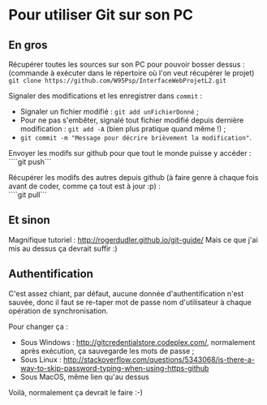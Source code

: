# Pour utiliser Git sur son PC
## En gros
Récupérer toutes les sources sur son PC pour pouvoir bosser dessus :
(commande à exécuter dans le répertoire où l'on veut récupérer le projet)  
```git clone https://github.com/W95Psp/InterfaceWebProjetL2.git```

Signaler des modifications et les enregistrer dans ```commit``` :  
* Signaler un fichier modifié : ```git add unFichierDonné``` ;
* Pour ne pas s'embêter, signalé tout fichier modifié depuis dernière modification : ```git add -A``` (bien plus pratique quand même !) ;
* ```git commit -m "Message pour décrire brièvement la modification"```.

Envoyer les modifs sur github pour que tout le monde puisse y accéder :  
````git push```

Récupérer les modifs des autres depuis github (à faire genre à chaque fois avant de coder, comme ça tout est à jour :p) :  
````git pull```

## Et sinon
Magnifique tutoriel : http://rogerdudler.github.io/git-guide/
Mais ce que j'ai mis au dessus ça devrait suffir :)

## Authentification
C'est assez chiant, par défaut, aucune donnée d'authentification n'est sauvée, donc il faut se re-taper mot de passe nom d'utilisateur à chaque opération de synchronisation.

Pour changer ça :
* Sous Windows : http://gitcredentialstore.codeplex.com/, normalement après exécution, ça sauvegarde les mots de passe ;
* Sous Linux : http://stackoverflow.com/questions/5343068/is-there-a-way-to-skip-password-typing-when-using-https-github
* Sous MacOS, même lien qu'au dessus



Voilà, normalement ça devrait le faire :-)
